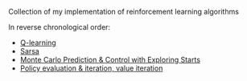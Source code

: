 Collection of my implementation of reinforcement learning algorithms

In reverse chronological order:

- [Q-learning](https://github.com/xysun/rl-algorithms/blob/master/q_learning.py)
- [Sarsa](https://github.com/xysun/rl-algorithms/blob/master/sarsa.py)
- [Monte Carlo Prediction & Control with Exploring Starts](https://github.com/xysun/rl-algorithms/blob/master/Monte-Carlo-Prediction-and-Control-with-Exploring-Starts.ipynb)
- [Policy evaluation & iteration, value iteration](https://github.com/xysun/rl-algorithms/blob/master/Policy-evaluation-Policy-iteration-and-Value-Iteration.ipynb)
